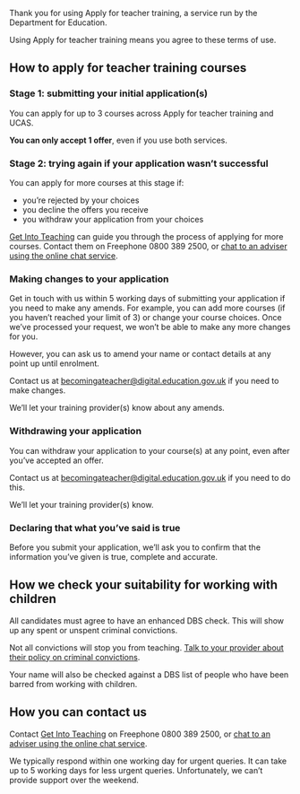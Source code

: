 Thank you for using Apply for teacher training, a service run by the Department for Education.

Using Apply for teacher training means you agree to these terms of use.

## How to apply for teacher training courses

### Stage 1: submitting your initial application(s)

You can apply for up to 3 courses across Apply for teacher training and UCAS.

**You can only accept 1 offer**, even if you use both services.

### Stage 2: trying again if your application wasn’t successful

You can apply for more courses at this stage if:

* you’re rejected by your choices
* you decline the offers you receive
* you withdraw your application from your choices

[Get Into Teaching](https://getintoteaching.education.gov.uk/get-help-and-support) can guide you through the process of applying for more courses. Contact them on Freephone 0800 389 2500, or [chat to an adviser using the online chat service](https://getintoteaching.education.gov.uk/lp/live-chat).

### Making changes to your application

Get in touch with us within 5 working days of submitting your application if you need to make any amends. For example, you can add more courses (if you haven’t reached your limit of 3) or change your course choices. Once we’ve processed your request, we won’t be able to make any more changes for you.

However, you can ask us to amend your name or contact details at any point up until enrolment.

Contact us at <becomingateacher@digital.education.gov.uk> if you need to make changes.

We’ll let your training provider(s) know about any amends.

### Withdrawing your application

You can withdraw your application to your course(s) at any point, even after you’ve accepted an offer.

Contact us at <becomingateacher@digital.education.gov.uk> if you need to do this.

We’ll let your training provider(s) know.

### Declaring that what you’ve said is true

Before you submit your application, we’ll ask you to confirm that the information you’ve given is true, complete and accurate.

## How we check your suitability for working with children

All candidates must agree to have an enhanced DBS check. This will show up any spent or unspent criminal convictions.

Not all convictions will stop you from teaching. [Talk to your provider about their policy on criminal convictions](https://www.gov.uk/exoffenders-and-employment).

Your name will also be checked against a DBS list of people who have been barred from working with children.

## How you can contact us

Contact [Get Into Teaching](https://getintoteaching.education.gov.uk/get-help-and-support) on Freephone 0800 389 2500, or [chat to an adviser using the online chat service](https://getintoteaching.education.gov.uk/lp/live-chat).

We typically respond within one working day for urgent queries. It can take up to 5 working days for less urgent queries. Unfortunately, we can’t provide support over the weekend.
